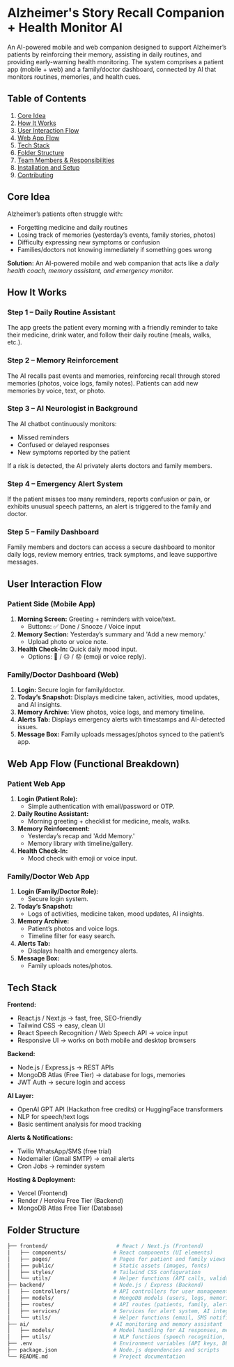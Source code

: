 # Alzheimer's Story Recall Companion + Health Monitor AI

An AI-powered mobile and web companion designed to support Alzheimer’s patients by reinforcing their memory, assisting in daily routines, and providing early-warning health monitoring. The system comprises a patient app (mobile + web) and a family/doctor dashboard, connected by AI that monitors routines, memories, and health cues.

## Table of Contents
1. [Core Idea](#core-idea)
2. [How It Works](#how-it-works)
3. [User Interaction Flow](#user-interaction-flow)
4. [Web App Flow](#web-app-flow)
5. [Tech Stack](#tech-stack)
6. [Folder Structure](#folder-structure)
7. [Team Members & Responsibilities](#team-members--responsibilities)
8. [Installation and Setup](#installation-and-setup)
9. [Contributing](#contributing)

## Core Idea

Alzheimer’s patients often struggle with:
- Forgetting medicine and daily routines
- Losing track of memories (yesterday’s events, family stories, photos)
- Difficulty expressing new symptoms or confusion
- Families/doctors not knowing immediately if something goes wrong

**Solution:** An AI-powered mobile and web companion that acts like a *daily health coach, memory assistant, and emergency monitor.*

## How It Works

### Step 1 – Daily Routine Assistant
The app greets the patient every morning with a friendly reminder to take their medicine, drink water, and follow their daily routine (meals, walks, etc.).

### Step 2 – Memory Reinforcement
The AI recalls past events and memories, reinforcing recall through stored memories (photos, voice logs, family notes). Patients can add new memories by voice, text, or photo.

### Step 3 – AI Neurologist in Background
The AI chatbot continuously monitors:
- Missed reminders
- Confused or delayed responses
- New symptoms reported by the patient

If a risk is detected, the AI privately alerts doctors and family members.

### Step 4 – Emergency Alert System
If the patient misses too many reminders, reports confusion or pain, or exhibits unusual speech patterns, an alert is triggered to the family and doctor.

### Step 5 – Family Dashboard
Family members and doctors can access a secure dashboard to monitor daily logs, review memory entries, track symptoms, and leave supportive messages.

## User Interaction Flow

### Patient Side (Mobile App)
1. **Morning Screen:** Greeting + reminders with voice/text.
   - Buttons: ✅ Done / Snooze / Voice input
2. **Memory Section:** Yesterday’s summary and 'Add a new memory.'
   - Upload photo or voice note.
3. **Health Check-In:** Quick daily mood input.
   - Options: 🙂 / 😐 / 😟 (emoji or voice reply).

### Family/Doctor Dashboard (Web)
1. **Login:** Secure login for family/doctor.
2. **Today’s Snapshot:** Displays medicine taken, activities, mood updates, and AI insights.
3. **Memory Archive:** View photos, voice logs, and memory timeline.
4. **Alerts Tab:** Displays emergency alerts with timestamps and AI-detected issues.
5. **Message Box:** Family uploads messages/photos synced to the patient’s app.

## Web App Flow (Functional Breakdown)

### Patient Web App
1. **Login (Patient Role):**
   - Simple authentication with email/password or OTP.
2. **Daily Routine Assistant:**
   - Morning greeting + checklist for medicine, meals, walks.
3. **Memory Reinforcement:**
   - Yesterday’s recap and 'Add Memory.'
   - Memory library with timeline/gallery.
4. **Health Check-In:**
   - Mood check with emoji or voice input.

### Family/Doctor Web App
1. **Login (Family/Doctor Role):**
   - Secure login system.
2. **Today’s Snapshot:**
   - Logs of activities, medicine taken, mood updates, AI insights.
3. **Memory Archive:**
   - Patient’s photos and voice logs.
   - Timeline filter for easy search.
4. **Alerts Tab:**
   - Displays health and emergency alerts.
5. **Message Box:**
   - Family uploads notes/photos.

## Tech Stack

**Frontend:**
- React.js / Next.js → fast, free, SEO-friendly
- Tailwind CSS → easy, clean UI
- React Speech Recognition / Web Speech API → voice input
- Responsive UI → works on both mobile and desktop browsers

**Backend:**
- Node.js / Express.js → REST APIs
- MongoDB Atlas (Free Tier) → database for logs, memories
- JWT Auth → secure login and access

**AI Layer:**
- OpenAI GPT API (Hackathon free credits) or HuggingFace transformers
- NLP for speech/text logs
- Basic sentiment analysis for mood tracking

**Alerts & Notifications:**
- Twilio WhatsApp/SMS (free trial)
- Nodemailer (Gmail SMTP) → email alerts
- Cron Jobs → reminder system

**Hosting & Deployment:**
- Vercel (Frontend)
- Render / Heroku Free Tier (Backend)
- MongoDB Atlas Free Tier (Database)

## Folder Structure

```bash
├── frontend/                      # React / Next.js (Frontend)
│   ├── components/               # React components (UI elements)
│   ├── pages/                    # Pages for patient and family views
│   ├── public/                   # Static assets (images, fonts)
│   ├── styles/                   # Tailwind CSS configuration
│   └── utils/                    # Helper functions (API calls, validation)
├── backend/                      # Node.js / Express (Backend)
│   ├── controllers/              # API controllers for user management, logs, memories
│   ├── models/                   # MongoDB models (users, logs, memories)
│   ├── routes/                   # API routes (patients, family, alerts)
│   ├── services/                 # Services for alert system, AI integration
│   └── utils/                    # Helper functions (email, SMS notifications)
├── ai/                          # AI monitoring and memory assistant
│   ├── models/                   # Model handling for AI responses, memory summarization
│   ├── utils/                    # NLP functions (speech recognition, confusion detection)
├── .env                          # Environment variables (API keys, DB credentials)
├── package.json                  # Node.js dependencies and scripts
└── README.md                     # Project documentation
